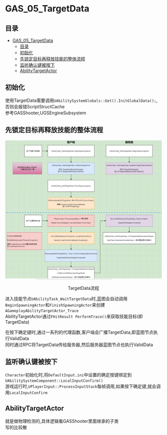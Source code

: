 # GAS_05_TargetData
## 目录
- [GAS_05_TargetData](#gas_05_targetdata)
    - [目录](#目录)
    - [初始化](#初始化)
    - [先锁定目标再释放技能的整体流程](#先锁定目标再释放技能的整体流程)
    - [监听确认键被按下](#监听确认键被按下)
    - [AbilityTargetActor](#abilitytargetactor)

## 初始化
使用TargetData需要调用`UAbilitySystemGlobals::Get().InitGlobalData();`,否则会报错ScriptStructCache  
参考GASShooter,UGSEngineSubsystem  

## 先锁定目标再释放技能的整体流程
![](Images/TargetData流程.png)  
<center>TargetData流程</center>

进入技能节点`UAbilityTask_WaitTargetData`时,蓝图会自动调用`BeginSpawningActor`和`FinishSpawningActor`来创建`AGameplayAbilityTargetActor_Trace`  
AbilityTargetActor通过`FHitResult PerformTrace()`来获取技能目标(即TargetData)  

在按下确定键时,通过一系列的代理函数,客户端会广播TargetData,即蓝图节点执行ValidData  
同时通过RPC将TargetData传给服务器,然后服务器蓝图节点也执行ValidData  

## 监听确认键被按下
`Character`初始化时,将`DefaultInput.ini`中设置的确定按键绑定到`UAbilitySystemComponent::LocalInputConfirm()`  
游戏运行时,`UPlayerInput::ProcessInputStack`每帧调用,如果按下确定键,就会调用`LocalInputConfirm`  

## AbilityTargetActor
就是做物理检测的,具体逻辑看GASShooter里面继承的子类  
写的比较散  